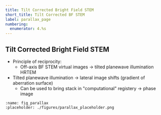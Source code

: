 ```yaml
---
title: Tilt Corrected Bright Field STEM
short_title: Tilt Corrected BF STEM
label: parallax_page
numbering:
  enumerator: 4.%s
---
```


## Tilt Corrected Bright Field STEM

- Principle of reciprocity:
  - Off-axis BF STEM virtual images &rarr; tilted planewave illumination HRTEM
- Tilted planewave illumination &rarr; lateral image shifts (gradient of aberration surface)
  - Can be used to bring stack in "computational" registery &rarr; phase image

```{figure} #app:parallax
:name: fig_parallax
:placeholder: ./figures/parallax_placeholder.png
```

